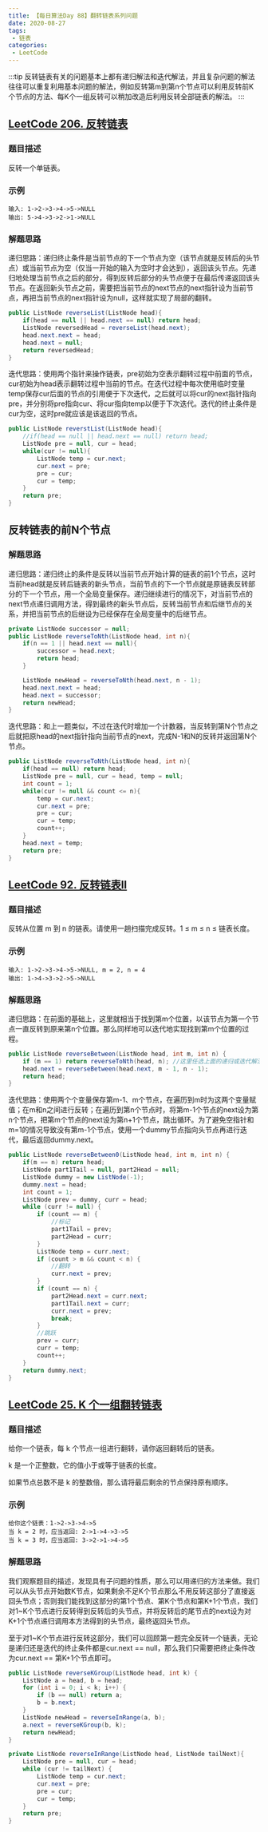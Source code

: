 ```yaml
---
title: 【每日算法Day 88】翻转链表系列问题
date: 2020-08-27
tags:
 - 链表
categories:
 - LeetCode
---
```

:::tip
反转链表有关的问题基本上都有递归解法和迭代解法，并且复杂问题的解法往往可以重复利用基本问题的解法，例如反转第m到第n个节点可以利用反转前K个节点的方法、每K个一组反转可以稍加改造后利用反转全部链表的解法。
:::
<!-- more -->

## [LeetCode 206. 反转链表](https://leetcode-cn.com/problems/reverse-linked-list/)
### 题目描述
反转一个单链表。

### 示例
```
输入: 1->2->3->4->5->NULL
输出: 5->4->3->2->1->NULL
```

### 解题思路
递归思路：递归终止条件是当前节点的下一个节点为空（该节点就是反转后的头节点）或当前节点为空（仅当一开始的输入为空时才会达到），返回该头节点。先递归地处理当前节点之后的部分，得到反转后部分的头节点便于在最后传递返回该头节点。在返回新头节点之前，需要把当前节点的next节点的next指针设为当前节点，再把当前节点的next指针设为null，这样就实现了局部的翻转。
```java
public ListNode reverseList(ListNode head){
    if(head == null || head.next == null) return head;
    ListNode reversedHead = reverseList(head.next);
    head.next.next = head;
    head.next = null;
    return reversedHead;
}
```
迭代思路：使用两个指针来操作链表，pre初始为空表示翻转过程中前面的节点，cur初始为head表示翻转过程中当前的节点。在迭代过程中每次使用临时变量temp保存cur后面的节点的引用便于下次迭代，之后就可以将cur的next指针指向pre，并分别将pre指向cur、将cur指向temp以便于下次迭代。迭代的终止条件是cur为空，这时pre就应该是该返回的节点。
```java
public ListNode reverstList(ListNode head){
    //if(head == null || head.next == null) return head;
    ListNode pre = null, cur = head;
    while(cur != null){
        ListNode temp = cur.next;
        cur.next = pre;
        pre = cur;
        cur = temp;
    }
    return pre;
}
```

## 反转链表的前N个节点

### 解题思路
递归思路：递归终止的条件是反转以当前节点开始计算的链表的前1个节点，这时当前head就是反转后链表的新头节点，当前节点的下一个节点就是原链表反转部分的下一个节点，用一个全局变量保存。递归继续进行的情况下，对当前节点的next节点递归调用方法，得到最终的新头节点后，反转当前节点和后继节点的关系，并把当前节点的后继设为已经保存在全局变量中的后继节点。
```java
private ListNode successor = null;
public ListNode reverseToNth(ListNode head, int n){
    if(n == 1 || head.next == null){
        successor = head.next;
        return head;
    }

    ListNode newHead = reverseToNth(head.next, n - 1);
    head.next.next = head;
    head.next = successor;
    return newHead;
}
```
迭代思路：和上一题类似，不过在迭代时增加一个计数器，当反转到第N个节点之后就把原head的next指针指向当前节点的next，完成N-1和N的反转并返回第N个节点。
```java
public ListNode reverseToNth(ListNode head, int n){
    if(head == null) return head;
    ListNode pre = null, cur = head, temp = null;
    int count = 1;
    while(cur != null && count <= n){
        temp = cur.next;
        cur.next = pre;
        pre = cur;
        cur = temp;
        count++;
    }
    head.next = temp;
    return pre;
}
```

## [LeetCode 92. 反转链表II](https://leetcode-cn.com/problems/reverse-linked-list-ii/)
### 题目描述
反转从位置 m 到 n 的链表。请使用一趟扫描完成反转。1 ≤ m ≤ n ≤ 链表长度。

### 示例
```
输入: 1->2->3->4->5->NULL, m = 2, n = 4
输出: 1->4->3->2->5->NULL
```

### 解题思路
递归思路：在前面的基础上，这里就相当于找到第m个位置，以该节点为第一个节点一直反转到原来第n个位置。那么同样地可以迭代地实现找到第m个位置的过程。
```java
public ListNode reverseBetween(ListNode head, int m, int n) {
    if (m == 1) return reverseToNth(head, n); //这里任选上面的递归或迭代解法均可
    head.next = reverseBetween(head.next, m - 1, n - 1);
    return head;
}
```
迭代思路：使用两个个变量保存第m-1、m个节点，在遍历到m时为这两个变量赋值；在m和n之间进行反转；在遍历到第n个节点时，将第m-1个节点的next设为第n个节点，把第m个节点的next设为第n+1个节点，跳出循环。为了避免空指针和m=1的情况导致没有第m-1个节点，使用一个dummy节点指向头节点再进行迭代，最后返回dummy.next。
```java
public ListNode reverseBetween0(ListNode head, int m, int n) {
    if(m == n) return head;
    ListNode part1Tail = null, part2Head = null;
    ListNode dummy = new ListNode(-1);
    dummy.next = head;
    int count = 1;
    ListNode prev = dummy, curr = head;
    while (curr != null) {
        if (count == m) {
            //标记
            part1Tail = prev;
            part2Head = curr;
        }
        ListNode temp = curr.next;
        if (count > m && count < n) {
            //翻转
            curr.next = prev;
        }
        if (count == n) {
            part2Head.next = curr.next;
            part1Tail.next = curr;
            curr.next = prev;
            break;
        }
        //跳跃
        prev = curr;
        curr = temp;
        count++;
    }
    return dummy.next;
}
```

## [LeetCode 25. K 个一组翻转链表](https://leetcode-cn.com/problems/reverse-nodes-in-k-group/)
### 题目描述
给你一个链表，每 k 个节点一组进行翻转，请你返回翻转后的链表。

k 是一个正整数，它的值小于或等于链表的长度。

如果节点总数不是 k 的整数倍，那么请将最后剩余的节点保持原有顺序。

### 示例
```
给你这个链表：1->2->3->4->5
当 k = 2 时，应当返回: 2->1->4->3->5
当 k = 3 时，应当返回: 3->2->1->4->5
```

### 解题思路
我们观察题目的描述，发现具有子问题的性质，那么可以用递归的方法来做。我们可以从头节点开始数K节点，如果剩余不足K个节点那么不用反转这部分了直接返回头节点；否则我们能找到这部分的第1个节点、第K个节点和第K+1个节点，我们对1~K个节点进行反转得到反转后的头节点，并将反转后的尾节点的next设为对K+1个节点递归调用本方法得到的头节点，最终返回头节点。

至于对1~K个节点进行反转这部分，我们可以回顾第一题完全反转一个链表，无论是递归还是迭代的终止条件都是cur.next == null，那么我们只需要把终止条件改为cur.next == 第K+1个节点即可。
```java
public ListNode reverseKGroup(ListNode head, int k) {
    ListNode a = head, b = head;
    for (int i = 0; i < k; i++) {
        if (b == null) return a;
        b = b.next;
    }
    ListNode newHead = reverseInRange(a, b);
    a.next = reverseKGroup(b, k);
    return newHead;
}

private ListNode reverseInRange(ListNode head, ListNode tailNext){
    ListNode pre = null, cur = head;
    while (cur != tailNext) {
        ListNode temp = cur.next;
        cur.next = pre;
        pre = cur;
        cur = temp;
    }
    return pre;
}
```